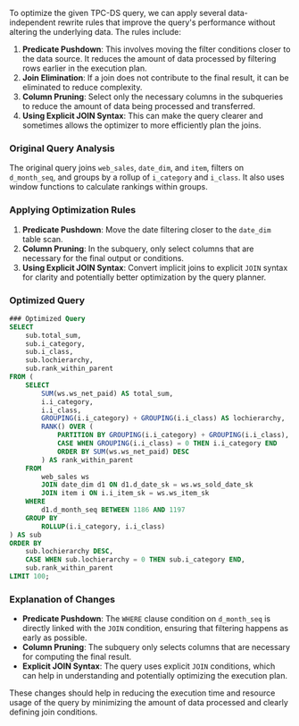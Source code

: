 To optimize the given TPC-DS query, we can apply several data-independent rewrite rules that improve the query's performance without altering the underlying data. The rules include:

1. **Predicate Pushdown**: This involves moving the filter conditions closer to the data source. It reduces the amount of data processed by filtering rows earlier in the execution plan.
2. **Join Elimination**: If a join does not contribute to the final result, it can be eliminated to reduce complexity.
3. **Column Pruning**: Select only the necessary columns in the subqueries to reduce the amount of data being processed and transferred.
4. **Using Explicit JOIN Syntax**: This can make the query clearer and sometimes allows the optimizer to more efficiently plan the joins.

### Original Query Analysis
The original query joins `web_sales`, `date_dim`, and `item`, filters on `d_month_seq`, and groups by a rollup of `i_category` and `i_class`. It also uses window functions to calculate rankings within groups.

### Applying Optimization Rules

1. **Predicate Pushdown**: Move the date filtering closer to the `date_dim` table scan.
2. **Column Pruning**: In the subquery, only select columns that are necessary for the final output or conditions.
3. **Using Explicit JOIN Syntax**: Convert implicit joins to explicit `JOIN` syntax for clarity and potentially better optimization by the query planner.

### Optimized Query
```sql
### Optimized Query
SELECT 
    sub.total_sum,
    sub.i_category,
    sub.i_class,
    sub.lochierarchy,
    sub.rank_within_parent
FROM (
    SELECT 
        SUM(ws.ws_net_paid) AS total_sum,
        i.i_category,
        i.i_class,
        GROUPING(i.i_category) + GROUPING(i.i_class) AS lochierarchy,
        RANK() OVER (
            PARTITION BY GROUPING(i.i_category) + GROUPING(i.i_class), 
            CASE WHEN GROUPING(i.i_class) = 0 THEN i.i_category END 
            ORDER BY SUM(ws.ws_net_paid) DESC
        ) AS rank_within_parent
    FROM 
        web_sales ws
        JOIN date_dim d1 ON d1.d_date_sk = ws.ws_sold_date_sk
        JOIN item i ON i.i_item_sk = ws.ws_item_sk
    WHERE 
        d1.d_month_seq BETWEEN 1186 AND 1197
    GROUP BY 
        ROLLUP(i.i_category, i.i_class)
) AS sub
ORDER BY 
    sub.lochierarchy DESC, 
    CASE WHEN sub.lochierarchy = 0 THEN sub.i_category END, 
    sub.rank_within_parent 
LIMIT 100;
```

### Explanation of Changes
- **Predicate Pushdown**: The `WHERE` clause condition on `d_month_seq` is directly linked with the `JOIN` condition, ensuring that filtering happens as early as possible.
- **Column Pruning**: The subquery only selects columns that are necessary for computing the final result.
- **Explicit JOIN Syntax**: The query uses explicit `JOIN` conditions, which can help in understanding and potentially optimizing the execution plan.

These changes should help in reducing the execution time and resource usage of the query by minimizing the amount of data processed and clearly defining join conditions.